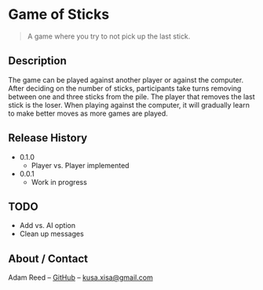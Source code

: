 # Game of Sticks
> A game where you try to not pick up the last stick.

## Description

The game can be played against another player or against the computer. After deciding on the number of sticks, participants take turns removing between one and three sticks from the pile. The player that removes the last stick is the loser. When playing against the computer, it will gradually learn to make better moves as more games are played.

## Release History

* 0.1.0
    * Player vs. Player implemented
* 0.0.1
    * Work in progress

## TODO

* Add vs. AI option
* Clean up messages

## About / Contact

Adam Reed – [GitHub](https://github.com/adamcreed/)
 – <kusa.xisa@gmail.com>

